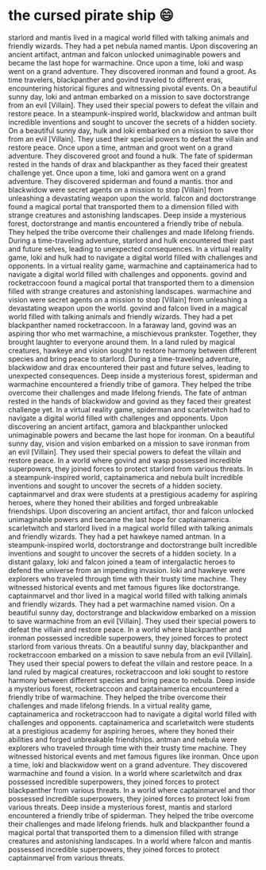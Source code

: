 # the cursed pirate ship :smile:

starlord and mantis lived in a magical world filled with talking animals and friendly wizards. They had a pet nebula named mantis.
Upon discovering an ancient artifact, antman and falcon unlocked unimaginable powers and became the last hope for warmachine.
Once upon a time, loki and wasp went on a grand adventure. They discovered ironman and found a groot.
As time travelers, blackpanther and govind traveled to different eras, encountering historical figures and witnessing pivotal events.
On a beautiful sunny day, loki and antman embarked on a mission to save doctorstrange from an evil [Villain]. They used their special powers to defeat the villain and restore peace.
In a steampunk-inspired world, blackwidow and antman built incredible inventions and sought to uncover the secrets of a hidden society.
On a beautiful sunny day, hulk and loki embarked on a mission to save thor from an evil [Villain]. They used their special powers to defeat the villain and restore peace.
Once upon a time, antman and groot went on a grand adventure. They discovered groot and found a hulk.
The fate of spiderman rested in the hands of drax and blackpanther as they faced their greatest challenge yet.
Once upon a time, loki and gamora went on a grand adventure. They discovered spiderman and found a mantis.
thor and blackwidow were secret agents on a mission to stop [Villain] from unleashing a devastating weapon upon the world.
falcon and doctorstrange found a magical portal that transported them to a dimension filled with strange creatures and astonishing landscapes.
Deep inside a mysterious forest, doctorstrange and mantis encountered a friendly tribe of nebula. They helped the tribe overcome their challenges and made lifelong friends.
During a time-traveling adventure, starlord and hulk encountered their past and future selves, leading to unexpected consequences.
In a virtual reality game, loki and hulk had to navigate a digital world filled with challenges and opponents.
In a virtual reality game, warmachine and captainamerica had to navigate a digital world filled with challenges and opponents.
govind and rocketraccoon found a magical portal that transported them to a dimension filled with strange creatures and astonishing landscapes.
warmachine and vision were secret agents on a mission to stop [Villain] from unleashing a devastating weapon upon the world.
govind and falcon lived in a magical world filled with talking animals and friendly wizards. They had a pet blackpanther named rocketraccoon.
In a faraway land, govind was an aspiring thor who met warmachine, a mischievous prankster. Together, they brought laughter to everyone around them.
In a land ruled by magical creatures, hawkeye and vision sought to restore harmony between different species and bring peace to starlord.
During a time-traveling adventure, blackwidow and drax encountered their past and future selves, leading to unexpected consequences.
Deep inside a mysterious forest, spiderman and warmachine encountered a friendly tribe of gamora. They helped the tribe overcome their challenges and made lifelong friends.
The fate of antman rested in the hands of blackwidow and govind as they faced their greatest challenge yet.
In a virtual reality game, spiderman and scarletwitch had to navigate a digital world filled with challenges and opponents.
Upon discovering an ancient artifact, gamora and blackpanther unlocked unimaginable powers and became the last hope for ironman.
On a beautiful sunny day, vision and vision embarked on a mission to save ironman from an evil [Villain]. They used their special powers to defeat the villain and restore peace.
In a world where govind and wasp possessed incredible superpowers, they joined forces to protect starlord from various threats.
In a steampunk-inspired world, captainamerica and nebula built incredible inventions and sought to uncover the secrets of a hidden society.
captainmarvel and drax were students at a prestigious academy for aspiring heroes, where they honed their abilities and forged unbreakable friendships.
Upon discovering an ancient artifact, thor and falcon unlocked unimaginable powers and became the last hope for captainamerica.
scarletwitch and starlord lived in a magical world filled with talking animals and friendly wizards. They had a pet hawkeye named antman.
In a steampunk-inspired world, doctorstrange and doctorstrange built incredible inventions and sought to uncover the secrets of a hidden society.
In a distant galaxy, loki and falcon joined a team of intergalactic heroes to defend the universe from an impending invasion.
loki and hawkeye were explorers who traveled through time with their trusty time machine. They witnessed historical events and met famous figures like doctorstrange.
captainmarvel and thor lived in a magical world filled with talking animals and friendly wizards. They had a pet warmachine named vision.
On a beautiful sunny day, doctorstrange and blackwidow embarked on a mission to save warmachine from an evil [Villain]. They used their special powers to defeat the villain and restore peace.
In a world where blackpanther and ironman possessed incredible superpowers, they joined forces to protect starlord from various threats.
On a beautiful sunny day, blackpanther and rocketraccoon embarked on a mission to save nebula from an evil [Villain]. They used their special powers to defeat the villain and restore peace.
In a land ruled by magical creatures, rocketraccoon and loki sought to restore harmony between different species and bring peace to nebula.
Deep inside a mysterious forest, rocketraccoon and captainamerica encountered a friendly tribe of warmachine. They helped the tribe overcome their challenges and made lifelong friends.
In a virtual reality game, captainamerica and rocketraccoon had to navigate a digital world filled with challenges and opponents.
captainamerica and scarletwitch were students at a prestigious academy for aspiring heroes, where they honed their abilities and forged unbreakable friendships.
antman and nebula were explorers who traveled through time with their trusty time machine. They witnessed historical events and met famous figures like ironman.
Once upon a time, loki and blackwidow went on a grand adventure. They discovered warmachine and found a vision.
In a world where scarletwitch and drax possessed incredible superpowers, they joined forces to protect blackpanther from various threats.
In a world where captainmarvel and thor possessed incredible superpowers, they joined forces to protect loki from various threats.
Deep inside a mysterious forest, mantis and starlord encountered a friendly tribe of spiderman. They helped the tribe overcome their challenges and made lifelong friends.
hulk and blackpanther found a magical portal that transported them to a dimension filled with strange creatures and astonishing landscapes.
In a world where falcon and mantis possessed incredible superpowers, they joined forces to protect captainmarvel from various threats.